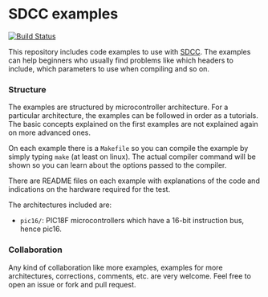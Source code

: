 SDCC examples
=============

[![Build Status](https://travis-ci.org/diegoherranz/sdcc-examples.svg)](https://travis-ci.org/diegoherranz/sdcc-examples)

This repository includes code examples to use with [SDCC](http://sdcc.sourceforge.net/). The examples can help beginners who usually find problems like which headers to include, which parameters to use when compiling and so on.

### Structure

The examples are structured by microcontroller architecture. For a particular architecture, the examples can be followed in order as a tutorials. The basic concepts explained on the first examples are not explained again on more advanced ones.

On each example there is a `Makefile` so you can compile the example by simply typing `make` (at least on linux). The actual compiler command will be shown so you can learn about the options passed to the compiler.

There are README files on each example with explanations of the code and indications on the hardware required for the test.

The architectures included are:

- `pic16/`: PIC18F microcontrollers which have a 16-bit instruction bus, hence pic16.

### Collaboration
Any kind of collaboration like more examples, examples for more architectures, corrections, comments, etc. are very welcome. Feel free to open an issue or fork and pull request.
